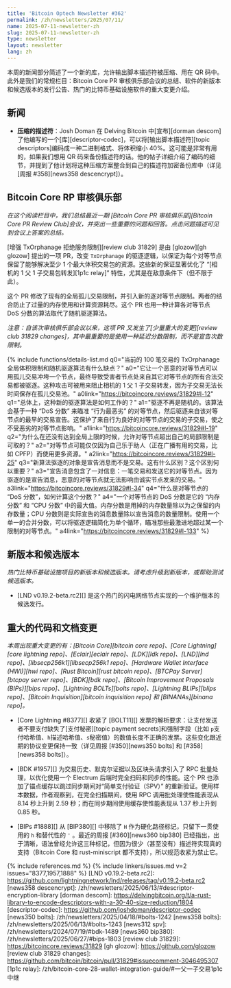 ```yaml
---
title: 'Bitcoin Optech Newsletter #362'
permalink: /zh/newsletters/2025/07/11/
name: 2025-07-11-newsletter-zh
slug: 2025-07-11-newsletter-zh
type: newsletter
layout: newsletter
lang: zh
---
```


本周的新闻部分简述了一个新的库，允许输出脚本描述符被压缩、用在 QR 码中。此外是我们的常规栏目：Bitcoin Core PR 审核俱乐部会议的总结、软件的新版本和候选版本的发行公告、热门的比特币基础设施软件的重大变更介绍。

## 新闻

- **<!--compressed-descriptors-->压缩的描述符**：Josh Doman 在 Delving Bitcoin 中[宣布][dorman descom]了他编写的一个[库][descriptor-codec]，可以将[输出脚本描述符][topic descriptors]编码成一种二进制格式、将体积缩小 40%。这可能是非常有用的，如果我们想用 QR 码来备份描述符的话。他的帖子详细介绍了编码的细节，并提到了他计划将这种压缩方案整合到自己的描述符加密备份库中（详见 [周报 #358][news358 descencrypt]）。

## Bitcoin Core RP 审核俱乐部

*在这个阅读栏目中，我们总结最近一期 [Bitcoin Core PR 审核俱乐部][Bitcoin Core PR Review Club]会议，并突出一些重要的问题和回答。点击问题描述可见到会议上答案的总结。*

[增强 TxOrphanage 拒绝服务限制][review club 31829] 是由 [glozow][gh glozow] 提出的一项 PR，改变 `TxOrphanage` 的驱逐逻辑，以保证为每个对等节点保留了能够解决至少 1 个最大体积交易包的资源。这些新的保证显著优化了 “[相机的 1 父 1 子交易包转发][1p1c relay]” 特性，尤其是在敌意条件下（但不限于此）。

这个 PR 修改了现有的全局孤儿交易限制，并引入新的逐对等节点限制。两者的结合防止了过量的内存使用和计算资源耗尽。这个 PR 也用一种计算各对等节点 DoS 分数的算法取代了随机驱逐算法。

*注意：自该次审核俱乐部会议以来，这项 PR 又发生了[少量重大的变更][review club 31829 changes]，其中最重要的是使用一种延迟分数限制，而不是宣告次数限制。*

{% include functions/details-list.md
  q0="<!--why-is-the-current-txorphanage-global-maximum-size-limit-of-100-transactions-with-random-eviction-problematic-->当前的 100 笔交易的 TxOrphanage 全局体积限制和随机驱逐算法有什么缺点？"
  a0="它让一个恶意的对等节点可以用孤儿交易冲垮一个节点，最终导致受害者节点处来自其它对等节点的所有合法交易都被驱逐。这种攻击可被用来阻止相机的 1 父 1 子交易转发，因为子交易无法长时间保存在孤儿交易池。"
  a0link="https://bitcoincore.reviews/31829#l-12"
  q1="<!--how-does-the-new-eviction-algorithm-work-at-a-high-level-->总体上，这种新的驱逐算法是如何工作的？"
  a1="驱逐不再是随机的。该算法会基于一种 “DoS 分数” 来瞄准 “行为最恶劣” 的对等节点，然后驱逐来自该对等节点的最早的交易宣告。这保护了来自行为良好的对等节点的交易的子交易，使之不受恶劣的对等节点影响。"
  a1link="https://bitcoincore.reviews/31829#l-19"
  q2="<!--why-is-it-desirable-to-allow-peers-to-exceed-their-individual-limits-while-the-global-limits-are-not-reached-->为什么在还没有达到全局上限的时候，允许对等节点超出自己的局部限制是可取的？"
  a2="对等节点可能仅仅因为自己乐于助人（正在广播有用的交易，比如 CPFP）而使用更多资源。"
  a2link="https://bitcoincore.reviews/31829#l-25"
  q3="<!--the-new-algorithm-evicts-announcements-instead-of-transactions-what-is-the-difference-and-why-does-it-matter-->新算法驱逐的对象是宣告消息而不是交易。这有什么区别？这个区别何以重要？"
  a3="宣告消息包含了一对信息：一笔交易和发送它的对等节点。因为驱逐的是宣告消息，恶意的对等节点就无法影响由诚实节点发来的交易。"
  a3link="https://bitcoincore.reviews/31829#l-34"
  q4="<!--what-is-a-peer-s-dos-score-and-how-is-it-calculated-->什么是对等节点的 “DoS 分数”，如何计算这个分数？"
  a4="一个对等节点的 DoS 分数是它的 “内存分数” 和 “CPU 分数” 中的最大值。内存分数是用掉的内存数量除以为之保留的内存数量；CPU 分数则是实际宣告的消息数量除以宣告消息的数量限制。使用一个单一的合并分数，可以将驱逐逻辑简化为单个循环，瞄准那些最激进地超过某一个限制的对等节点。"
  a4link="https://bitcoincore.reviews/31829#l-133"
%}

## 新版本和候选版本

*热门比特币基础设施项目的新版本和候选版本。请考虑升级到新版本，或帮助测试候选版本。*

- [LND v0.19.2-beta.rc2][] 是这个热门的闪电网络节点实现的一个维护版本的候选发行。

## 重大的代码和文档变更

*本周出现重大变更的有：[Bitcoin Core][bitcoin core repo]、[Core Lightning][core lightning repo]、[Eclair][eclair repo]、[LDK][ldk repo]、[LND][lnd repo]、[libsecp256k1][libsecp256k1 repo]、[Hardware Wallet Interface (HWI)][hwi repo]、[Rust Bitcoin][rust bitcoin repo]、[BTCPay Server][btcpay server repo]、[BDK][bdk repo]、[Bitcoin Improvement Proposals (BIPs)][bips repo]、[Lightning BOLTs][bolts repo]、[Lightning BLIPs][blips repo]、[Bitcoin Inquisition][bitcoin inquisition repo] 和 [BINANAs][binana repo]。*

- [Core Lightning #8377][] 收紧了 [BOLT11][] 发票的解析要求：让支付发送者不要支付缺失了[支付秘密][topic payment secrets]和强制字段（比如 `p`支付哈希值、`h`描述哈希值、`s`秘密值）的数值长度不正确的发票。这些变化跟近期的协议变更保持一致（详见周报 [#350][news350 bolts] 和 [#358][news358 bolts]）。

- [BDK #1957][] 为交易历史、默克尔证据以及区块头请求引入了 RPC 批量处理，以优化使用一个 Electrum 后端时完全扫码和同步的性能。这个 PR 也添加了锚点缓存以跳过同步期间对“简单支付验证（SPV）” 的重新验证。使用样本数据，作者观察到，在完全扫描期间，使用 RPC 调用批处理使性能表现从 8.14 秒上升到 2.59 秒；而在同步期间使用缓存使性能表现从 1.37 秒上升到 0.85 秒。

- [BIPs #1888][] 从 [BIP380][] 中移除了 `H` 作为硬化路径标记，只留下一贯使用的 `h` 和替代性的 `'` 。最近的周报 [#360][news360 bip380] 已经指出，出于清晰，语法曾经允许这三种标记，但因为很少（甚至没有）描述符实现真的支持（Bitcoin Core 和 rust-miniscript 都不支持），所以规范收紧为禁止它。

{% include references.md %}
{% include linkers/issues.md v=2 issues="8377,1957,1888" %}
[LND v0.19.2-beta.rc2]: https://github.com/lightningnetwork/lnd/releases/tag/v0.19.2-beta.rc2
[news358 descencrypt]: /zh/newsletters/2025/06/13/#descriptor-encryption-library
[dorman descom]: https://delvingbitcoin.org/t/a-rust-library-to-encode-descriptors-with-a-30-40-size-reduction/1804
[descriptor-codec]: https://github.com/joshdoman/descriptor-codec
[news350 bolts]: /zh/newsletters/2025/04/18/#bolts-1242
[news358 bolts]: /zh/newsletters/2025/06/13/#bolts-1243
[news312 spv]: /zh/newsletters/2024/07/19/#bdk-1489
[news360 bip380]: /zh/newsletters/2025/06/27/#bips-1803
[review club 31829]: https://bitcoincore.reviews/31829
[gh glozow]: https://github.com/glozow
[review club 31829 changes]: https://github.com/bitcoin/bitcoin/pull/31829#issuecomment-3046495307
[1p1c relay]: /zh/bitcoin-core-28-wallet-integration-guide/#一父一子交易1p1c中继
